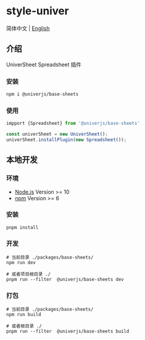 # style-univer

简体中文 | [English](./README.md)

## 介绍

UniverSheet Spreadsheet 插件

### 安装

```bash
npm i @univerjs/base-sheets
```

### 使用

```js
impport {Spreadsheet} from '@univerjs/base-sheets'

const univerSheet = new UniverSheet();
univerSheet.installPlugin(new Spreadsheet());
```

## 本地开发

### 环境

-   [Node.js](https://nodejs.org/en/) Version >= 10
-   [npm](https://www.npmjs.com/) Version >= 6

### 安装

```
pnpm install
```

### 开发

```
# 当前目录 ./packages/base-sheets/
npm run dev

# 或者项目根目录 ./
pnpm run --filter  @univerjs/base-sheets dev
```

### 打包

```
# 当前目录 ./packages/base-sheets/
npm run build

# 或者根目录 ./
pnpm run --filter  @univerjs/base-sheets build
```
